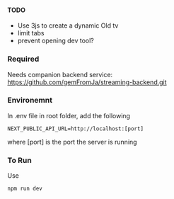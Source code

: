 #### TODO

 - Use 3js to create a dynamic Old tv
 - limit tabs
 - prevent opening dev tool?

### Required
Needs companion backend service: https://github.com/gemFromJa/streaming-backend.git

### Environemnt

In .env file in root folder, add the following

```
NEXT_PUBLIC_API_URL=http://localhost:[port]
```

where [port] is the port the server is running

### To Run

Use

```
npm run dev
```
